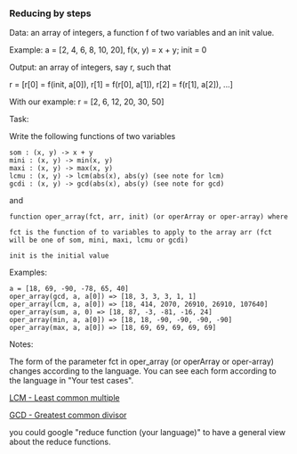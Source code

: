 ### Reducing by steps

Data: an array of integers, a function f of two variables and an init value.

Example: a = [2, 4, 6, 8, 10, 20], f(x, y) = x + y; init = 0

Output: an array of integers, say r, such that

r = [r[0] = f(init, a[0]), r[1] = f(r[0], a[1]), r[2] = f(r[1], a[2]), ...]

With our example: r = [2, 6, 12, 20, 30, 50]

Task:

Write the following functions of two variables

    som : (x, y) -> x + y
    mini : (x, y) -> min(x, y)
    maxi : (x, y) -> max(x, y)
    lcmu : (x, y) -> lcm(abs(x), abs(y) (see note for lcm)
    gcdi : (x, y) -> gcd(abs(x), abs(y) (see note for gcd)

and

    function oper_array(fct, arr, init) (or operArray or oper-array) where

    fct is the function of to variables to apply to the array arr (fct will be one of som, mini, maxi, lcmu or gcdi)

    init is the initial value

Examples:
```
a = [18, 69, -90, -78, 65, 40]
oper_array(gcd, a, a[0]) => [18, 3, 3, 3, 1, 1]
oper_array(lcm, a, a[0]) => [18, 414, 2070, 26910, 26910, 107640]
oper_array(sum, a, 0) => [18, 87, -3, -81, -16, 24]
oper_array(min, a, a[0]) => [18, 18, -90, -90, -90, -90]
oper_array(max, a, a[0]) => [18, 69, 69, 69, 69, 69]
```
Notes:

The form of the parameter fct in oper_array (or operArray or oper-array) changes according to the language. You can see each form according to the language in "Your test cases".

[LCM - Least common multiple](https://en.wikipedia.org/wiki/Least_common_multiple) 

[GCD - Greatest common divisor](https://en.wikipedia.org/wiki/Greatest_common_divisor)

you could google "reduce function (your language)" to have a general view about the reduce functions.
